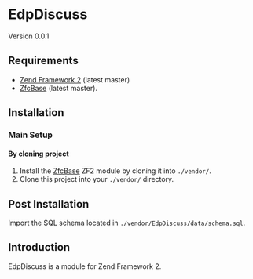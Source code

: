 EdpDiscuss
========
Version 0.0.1

Requirements
------------

* [Zend Framework 2](https://github.com/zendframework/zf2) (latest master)
* [ZfcBase](https://github.com/ZF-Commons/ZfcBase) (latest master).

Installation
------------

### Main Setup

#### By cloning project

1. Install the [ZfcBase](https://github.com/ZF-Commons/ZfcBase) ZF2 module
   by cloning it into `./vendor/`.
2. Clone this project into your `./vendor/` directory.


Post Installation 
-----------------

Import the SQL schema located in `./vendor/EdpDiscuss/data/schema.sql`.


Introduction
------------
EdpDiscuss is a module for Zend Framework 2.


